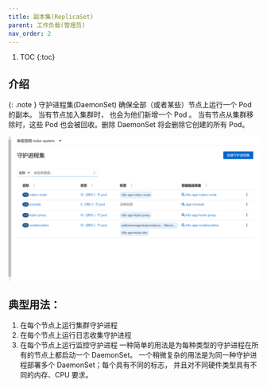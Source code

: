 ```yaml
---
title: 副本集(ReplicaSet)
parent: 工作负载(管理员)
nav_order: 2
---
```


1. TOC
{:toc}

## 介绍

{: .note }
守护进程集(DaemonSet) 确保全部（或者某些）节点上运行一个 Pod 的副本。 当有节点加入集群时， 也会为他们新增一个 Pod 。 当有节点从集群移除时，这些 Pod 也会被回收。删除 DaemonSet 将会删除它创建的所有 Pod。

![](imgs/daemonsets.png)

## 典型用法：
1. 在每个节点上运行集群守护进程
2. 在每个节点上运行日志收集守护进程
3. 在每个节点上运行监控守护进程
一种简单的用法是为每种类型的守护进程在所有的节点上都启动一个 DaemonSet。 一个稍微复杂的用法是为同一种守护进程部署多个 DaemonSet；每个具有不同的标志， 并且对不同硬件类型具有不同的内存、CPU 要求。


